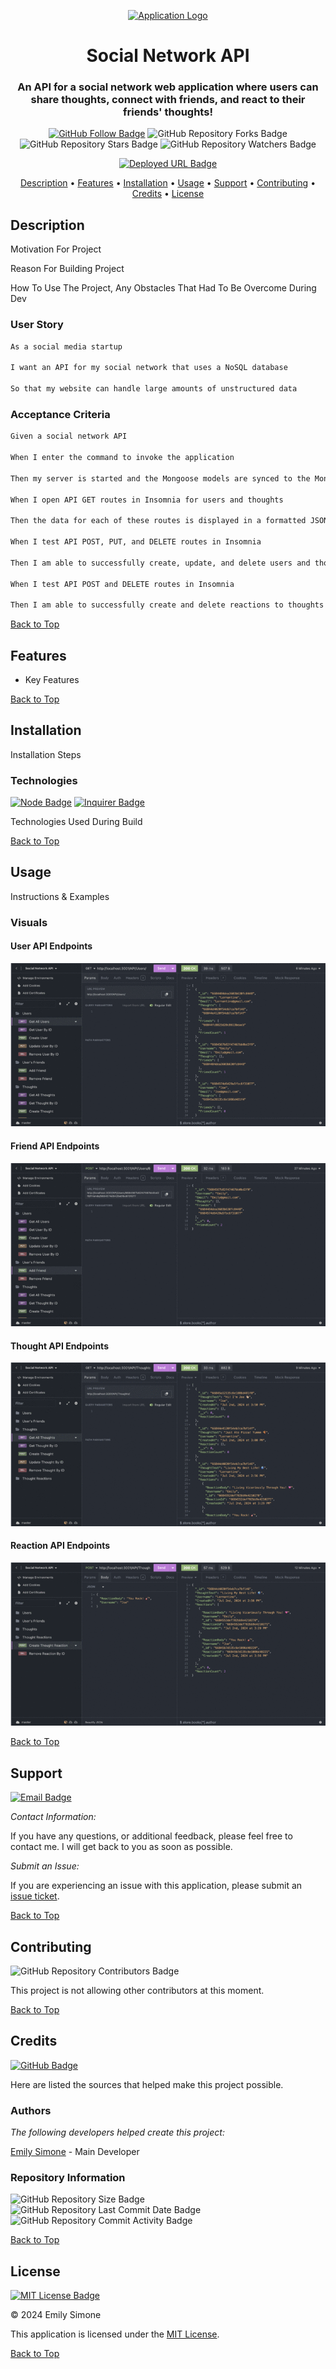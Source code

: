 <div align="center">

<a href="./Assets/Images/README-Logo.svg"><img src="./Assets/Images/README-Logo.svg" alt="Application Logo" width="250"></a>

# Social Network API

<h3>An API for a social network web application where users can share thoughts, connect with friends, and react to their friends' thoughts!</h3>

[![GitHub Follow Badge](https://img.shields.io/github/followers/Emsim11?label=Follow)](https://github.com/emsim11) ![GitHub Repository Forks Badge](https://img.shields.io/github/forks/Emsim11/Social-Network-API?label=Forks&labelColor=3A3B3C&logo=GitHub) ![GitHub Repository Stars Badge](https://img.shields.io/github/stars/Emsim11/Social-Network-API?label=Stars&labelColor=3A3B3C&logo=GitHub) ![GitHub Repository Watchers Badge](https://img.shields.io/github/watchers/Emsim11/Social-Network-API?label=Watchers&labelColor=3A3B3C&logo=GitHub)

[![Deployed URL Badge](https://img.shields.io/badge/Deployed_URL-Social_Network_API_-purple?logo=GoogleChrome&logoColor=ffffff&labelColor=3A3B3C&color=E0ADF7&link=https://github.com/emsim11/Social-Network-API)](https://github.com/emsim11/Social-Network-API)

<p>
<a href="#description">Description</a> • 
<a href="#features">Features</a> • 
<a href="#installation">Installation</a> • 
<a href="#usage">Usage</a> • 
<a href="#support">Support</a> • 
<a href="#contributing">Contributing</a> • 
<a href="#credits">Credits</a> • 
<a href="#license">License</a> </p>

</div>

## Description

Motivation For Project

Reason For Building Project

How To Use The Project, Any Obstacles That Had To Be Overcome During Dev

### User Story

```md
As a social media startup

I want an API for my social network that uses a NoSQL database

So that my website can handle large amounts of unstructured data
```

### Acceptance Criteria

```md
Given a social network API

When I enter the command to invoke the application

Then my server is started and the Mongoose models are synced to the MongoDB database

When I open API GET routes in Insomnia for users and thoughts

Then the data for each of these routes is displayed in a formatted JSON

When I test API POST, PUT, and DELETE routes in Insomnia

Then I am able to successfully create, update, and delete users and thoughts in my database

When I test API POST and DELETE routes in Insomnia

Then I am able to successfully create and delete reactions to thoughts and add and remove friends to a user’s friend list
```

[Back to Top](#social-network-api)

## Features

- Key Features

[Back to Top](#social-network-api)

## Installation

Installation Steps

### Technologies

[![Node Badge](https://img.shields.io/badge/Node.js-v20.13.0-Pink?logo=node.js&logoColor=FFFFFF&labelColor=3A3B3C&color=F778A1)](https://nodejs.org/en) [![Inquirer Badge](https://img.shields.io/badge/Inquirer-v8.2.4-Pink?logo=npm&logoColor=FFFFFF&labelColor=3A3B3C&color=F778A1)](https://www.npmjs.com/package/inquirer)

Technologies Used During Build

[Back to Top](#social-network-api)

## Usage

Instructions & Examples

### Visuals

#### User API Endpoints

![Insomnia User Endpoints](./Assets/API-Users.gif)

#### Friend API Endpoints

![Insomnia Friend Endpoints](./Assets/API-Friends.gif)

#### Thought API Endpoints

![Insomnia Thought Endpoints](./Assets/API-Thoughts.gif)

#### Reaction API Endpoints

![Insomnia Reaction Endpoints](./Assets/API-Reactions.gif)


[Back to Top](#social-network-api)

## Support

[![Email Badge](https://img.shields.io/badge/-Email_Me-green?logo=gmail&logoColor=FFFFFF&labelColor=3A3B3C&color=62F1CD)](mailto:emsimone11@gmail.com)

*Contact Information:*

If you have any questions, or additional feedback, please feel free to contact me. I will get back to you as soon as possible.

*Submit an Issue:*

If you are experiencing an issue with this application, please submit an [issue ticket](https://github.com/emsim11/Professional-README-Generator/issues).

[Back to Top](#social-network-api)

## Contributing

![GitHub Repository Contributors Badge](https://img.shields.io/github/contributors/Emsim11/Social-Network-API?label=Contributors&labelColor=3A3B3C&logo=GitHub&color=F89880)

This project is not allowing other contributors at this moment.

[Back to Top](#social-network-api)

## Credits

[![GitHub Badge](https://img.shields.io/badge/Made_By-@Emsim11-blue?logo=GitHub&labelColor=3A3B3C&color=78E1F7&link=https://github.com/emsim11)](https://github.com/emsim11)

Here are listed the sources that helped make this project possible.

### Authors

*The following developers helped create this project:*

[Emily Simone](https://github.com/emsim11) - Main Developer

### Repository Information

![GitHub Repository Size Badge](https://img.shields.io/github/repo-size/Emsim11/Social-Network-API?label=Repository+Size&labelColor=3A3B3C&logo=GitHub&color=78E1F7) ![GitHub Repository Last Commit Date Badge](https://img.shields.io/github/last-commit/Emsim11/Social-Network-API?label=Last+Commit&labelColor=3A3B3C&logo=GitHub&color=78E1F7) ![GitHub Repository Commit Activity Badge](https://img.shields.io/github/commit-activity/t/Emsim11/Social-Network-API?label=Commit+Activity&labelColor=3A3B3C&logo=GitHub&color=78E1F7)

[Back to Top](#social-network-api)

## License

[![MIT License Badge](https://img.shields.io/badge/License-MIT-pink?labelColor=3A3B3C&color=F778A1&link=https%3A%2F%2Fchoosealicense.com%2Flicenses%2Fmit%2F)](https://choosealicense.com/licenses/mit/)

&copy; 2024 Emily Simone

This application is licensed under the [MIT License](./LICENSE).

[Back to Top](#social-network-api)